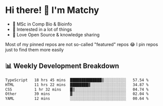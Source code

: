 # Hi there! 👋 I'm Matchy

- 🧬 MSc in Comp Bio & Bioinfo
- 🎈 Interested in a lot of things
- 💜 Love Open Source & knowledge sharing

Most of my pinned repos are not so-called "featured" repos 😂 I pin repos just to find them more easily

## 📊 Weekly Development Breakdown

<!--START_SECTION:waka-->

```txt
TypeScript   18 hrs 45 mins  ██████████████▒░░░░░░░░░░   57.54 %
HTML         11 hrs 22 mins  ████████▓░░░░░░░░░░░░░░░░   34.87 %
CSS          1 hr 32 mins    █▒░░░░░░░░░░░░░░░░░░░░░░░   04.74 %
Other        39 mins         ▓░░░░░░░░░░░░░░░░░░░░░░░░   02.04 %
YAML         12 mins         ░░░░░░░░░░░░░░░░░░░░░░░░░   00.64 %
```

<!--END_SECTION:waka-->
